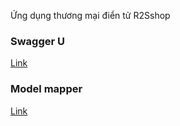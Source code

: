 Ứng dụng thương mại điển tử R2Sshop

### Swagger U
[Link](https://www.baeldung.com/spring-rest-openapi-documentation)

### Model mapper
[Link](https://modelmapper.org/)
